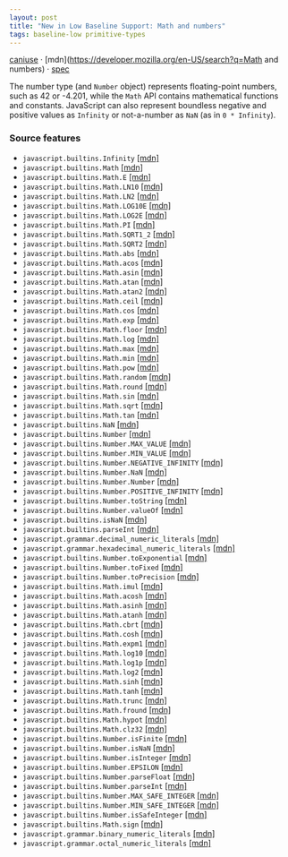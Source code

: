 ```yaml
---
layout: post
title: "New in Low Baseline Support: Math and numbers"
tags: baseline-low primitive-types
---
```


[caniuse](https://caniuse.com/?search=number) · [mdn](https://developer.mozilla.org/en-US/search?q=Math and numbers) · [spec](https://tc39.es/ecma262/multipage/numbers-and-dates.html#sec-number-objects)

The number type (and `Number` object) represents floating-point numbers, such as 42 or -4.201, while the `Math` API contains mathematical functions and constants. JavaScript can also represent boundless negative and positive values as `Infinity` or not-a-number as `NaN` (as in `0 * Infinity`).

### Source features

- ``javascript.builtins.Infinity`` [[mdn]](https://developer.mozilla.org/en-US/search?q=javascript.builtins.Infinity)
- ``javascript.builtins.Math`` [[mdn]](https://developer.mozilla.org/en-US/search?q=javascript.builtins.Math)
- ``javascript.builtins.Math.E`` [[mdn]](https://developer.mozilla.org/en-US/search?q=javascript.builtins.Math.E)
- ``javascript.builtins.Math.LN10`` [[mdn]](https://developer.mozilla.org/en-US/search?q=javascript.builtins.Math.LN10)
- ``javascript.builtins.Math.LN2`` [[mdn]](https://developer.mozilla.org/en-US/search?q=javascript.builtins.Math.LN2)
- ``javascript.builtins.Math.LOG10E`` [[mdn]](https://developer.mozilla.org/en-US/search?q=javascript.builtins.Math.LOG10E)
- ``javascript.builtins.Math.LOG2E`` [[mdn]](https://developer.mozilla.org/en-US/search?q=javascript.builtins.Math.LOG2E)
- ``javascript.builtins.Math.PI`` [[mdn]](https://developer.mozilla.org/en-US/search?q=javascript.builtins.Math.PI)
- ``javascript.builtins.Math.SQRT1_2`` [[mdn]](https://developer.mozilla.org/en-US/search?q=javascript.builtins.Math.SQRT1_2)
- ``javascript.builtins.Math.SQRT2`` [[mdn]](https://developer.mozilla.org/en-US/search?q=javascript.builtins.Math.SQRT2)
- ``javascript.builtins.Math.abs`` [[mdn]](https://developer.mozilla.org/en-US/search?q=javascript.builtins.Math.abs)
- ``javascript.builtins.Math.acos`` [[mdn]](https://developer.mozilla.org/en-US/search?q=javascript.builtins.Math.acos)
- ``javascript.builtins.Math.asin`` [[mdn]](https://developer.mozilla.org/en-US/search?q=javascript.builtins.Math.asin)
- ``javascript.builtins.Math.atan`` [[mdn]](https://developer.mozilla.org/en-US/search?q=javascript.builtins.Math.atan)
- ``javascript.builtins.Math.atan2`` [[mdn]](https://developer.mozilla.org/en-US/search?q=javascript.builtins.Math.atan2)
- ``javascript.builtins.Math.ceil`` [[mdn]](https://developer.mozilla.org/en-US/search?q=javascript.builtins.Math.ceil)
- ``javascript.builtins.Math.cos`` [[mdn]](https://developer.mozilla.org/en-US/search?q=javascript.builtins.Math.cos)
- ``javascript.builtins.Math.exp`` [[mdn]](https://developer.mozilla.org/en-US/search?q=javascript.builtins.Math.exp)
- ``javascript.builtins.Math.floor`` [[mdn]](https://developer.mozilla.org/en-US/search?q=javascript.builtins.Math.floor)
- ``javascript.builtins.Math.log`` [[mdn]](https://developer.mozilla.org/en-US/search?q=javascript.builtins.Math.log)
- ``javascript.builtins.Math.max`` [[mdn]](https://developer.mozilla.org/en-US/search?q=javascript.builtins.Math.max)
- ``javascript.builtins.Math.min`` [[mdn]](https://developer.mozilla.org/en-US/search?q=javascript.builtins.Math.min)
- ``javascript.builtins.Math.pow`` [[mdn]](https://developer.mozilla.org/en-US/search?q=javascript.builtins.Math.pow)
- ``javascript.builtins.Math.random`` [[mdn]](https://developer.mozilla.org/en-US/search?q=javascript.builtins.Math.random)
- ``javascript.builtins.Math.round`` [[mdn]](https://developer.mozilla.org/en-US/search?q=javascript.builtins.Math.round)
- ``javascript.builtins.Math.sin`` [[mdn]](https://developer.mozilla.org/en-US/search?q=javascript.builtins.Math.sin)
- ``javascript.builtins.Math.sqrt`` [[mdn]](https://developer.mozilla.org/en-US/search?q=javascript.builtins.Math.sqrt)
- ``javascript.builtins.Math.tan`` [[mdn]](https://developer.mozilla.org/en-US/search?q=javascript.builtins.Math.tan)
- ``javascript.builtins.NaN`` [[mdn]](https://developer.mozilla.org/en-US/search?q=javascript.builtins.NaN)
- ``javascript.builtins.Number`` [[mdn]](https://developer.mozilla.org/en-US/search?q=javascript.builtins.Number)
- ``javascript.builtins.Number.MAX_VALUE`` [[mdn]](https://developer.mozilla.org/en-US/search?q=javascript.builtins.Number.MAX_VALUE)
- ``javascript.builtins.Number.MIN_VALUE`` [[mdn]](https://developer.mozilla.org/en-US/search?q=javascript.builtins.Number.MIN_VALUE)
- ``javascript.builtins.Number.NEGATIVE_INFINITY`` [[mdn]](https://developer.mozilla.org/en-US/search?q=javascript.builtins.Number.NEGATIVE_INFINITY)
- ``javascript.builtins.Number.NaN`` [[mdn]](https://developer.mozilla.org/en-US/search?q=javascript.builtins.Number.NaN)
- ``javascript.builtins.Number.Number`` [[mdn]](https://developer.mozilla.org/en-US/search?q=javascript.builtins.Number.Number)
- ``javascript.builtins.Number.POSITIVE_INFINITY`` [[mdn]](https://developer.mozilla.org/en-US/search?q=javascript.builtins.Number.POSITIVE_INFINITY)
- ``javascript.builtins.Number.toString`` [[mdn]](https://developer.mozilla.org/en-US/search?q=javascript.builtins.Number.toString)
- ``javascript.builtins.Number.valueOf`` [[mdn]](https://developer.mozilla.org/en-US/search?q=javascript.builtins.Number.valueOf)
- ``javascript.builtins.isNaN`` [[mdn]](https://developer.mozilla.org/en-US/search?q=javascript.builtins.isNaN)
- ``javascript.builtins.parseInt`` [[mdn]](https://developer.mozilla.org/en-US/search?q=javascript.builtins.parseInt)
- ``javascript.grammar.decimal_numeric_literals`` [[mdn]](https://developer.mozilla.org/en-US/search?q=javascript.grammar.decimal_numeric_literals)
- ``javascript.grammar.hexadecimal_numeric_literals`` [[mdn]](https://developer.mozilla.org/en-US/search?q=javascript.grammar.hexadecimal_numeric_literals)
- ``javascript.builtins.Number.toExponential`` [[mdn]](https://developer.mozilla.org/en-US/search?q=javascript.builtins.Number.toExponential)
- ``javascript.builtins.Number.toFixed`` [[mdn]](https://developer.mozilla.org/en-US/search?q=javascript.builtins.Number.toFixed)
- ``javascript.builtins.Number.toPrecision`` [[mdn]](https://developer.mozilla.org/en-US/search?q=javascript.builtins.Number.toPrecision)
- ``javascript.builtins.Math.imul`` [[mdn]](https://developer.mozilla.org/en-US/search?q=javascript.builtins.Math.imul)
- ``javascript.builtins.Math.acosh`` [[mdn]](https://developer.mozilla.org/en-US/search?q=javascript.builtins.Math.acosh)
- ``javascript.builtins.Math.asinh`` [[mdn]](https://developer.mozilla.org/en-US/search?q=javascript.builtins.Math.asinh)
- ``javascript.builtins.Math.atanh`` [[mdn]](https://developer.mozilla.org/en-US/search?q=javascript.builtins.Math.atanh)
- ``javascript.builtins.Math.cbrt`` [[mdn]](https://developer.mozilla.org/en-US/search?q=javascript.builtins.Math.cbrt)
- ``javascript.builtins.Math.cosh`` [[mdn]](https://developer.mozilla.org/en-US/search?q=javascript.builtins.Math.cosh)
- ``javascript.builtins.Math.expm1`` [[mdn]](https://developer.mozilla.org/en-US/search?q=javascript.builtins.Math.expm1)
- ``javascript.builtins.Math.log10`` [[mdn]](https://developer.mozilla.org/en-US/search?q=javascript.builtins.Math.log10)
- ``javascript.builtins.Math.log1p`` [[mdn]](https://developer.mozilla.org/en-US/search?q=javascript.builtins.Math.log1p)
- ``javascript.builtins.Math.log2`` [[mdn]](https://developer.mozilla.org/en-US/search?q=javascript.builtins.Math.log2)
- ``javascript.builtins.Math.sinh`` [[mdn]](https://developer.mozilla.org/en-US/search?q=javascript.builtins.Math.sinh)
- ``javascript.builtins.Math.tanh`` [[mdn]](https://developer.mozilla.org/en-US/search?q=javascript.builtins.Math.tanh)
- ``javascript.builtins.Math.trunc`` [[mdn]](https://developer.mozilla.org/en-US/search?q=javascript.builtins.Math.trunc)
- ``javascript.builtins.Math.fround`` [[mdn]](https://developer.mozilla.org/en-US/search?q=javascript.builtins.Math.fround)
- ``javascript.builtins.Math.hypot`` [[mdn]](https://developer.mozilla.org/en-US/search?q=javascript.builtins.Math.hypot)
- ``javascript.builtins.Math.clz32`` [[mdn]](https://developer.mozilla.org/en-US/search?q=javascript.builtins.Math.clz32)
- ``javascript.builtins.Number.isFinite`` [[mdn]](https://developer.mozilla.org/en-US/search?q=javascript.builtins.Number.isFinite)
- ``javascript.builtins.Number.isNaN`` [[mdn]](https://developer.mozilla.org/en-US/search?q=javascript.builtins.Number.isNaN)
- ``javascript.builtins.Number.isInteger`` [[mdn]](https://developer.mozilla.org/en-US/search?q=javascript.builtins.Number.isInteger)
- ``javascript.builtins.Number.EPSILON`` [[mdn]](https://developer.mozilla.org/en-US/search?q=javascript.builtins.Number.EPSILON)
- ``javascript.builtins.Number.parseFloat`` [[mdn]](https://developer.mozilla.org/en-US/search?q=javascript.builtins.Number.parseFloat)
- ``javascript.builtins.Number.parseInt`` [[mdn]](https://developer.mozilla.org/en-US/search?q=javascript.builtins.Number.parseInt)
- ``javascript.builtins.Number.MAX_SAFE_INTEGER`` [[mdn]](https://developer.mozilla.org/en-US/search?q=javascript.builtins.Number.MAX_SAFE_INTEGER)
- ``javascript.builtins.Number.MIN_SAFE_INTEGER`` [[mdn]](https://developer.mozilla.org/en-US/search?q=javascript.builtins.Number.MIN_SAFE_INTEGER)
- ``javascript.builtins.Number.isSafeInteger`` [[mdn]](https://developer.mozilla.org/en-US/search?q=javascript.builtins.Number.isSafeInteger)
- ``javascript.builtins.Math.sign`` [[mdn]](https://developer.mozilla.org/en-US/search?q=javascript.builtins.Math.sign)
- ``javascript.grammar.binary_numeric_literals`` [[mdn]](https://developer.mozilla.org/en-US/search?q=javascript.grammar.binary_numeric_literals)
- ``javascript.grammar.octal_numeric_literals`` [[mdn]](https://developer.mozilla.org/en-US/search?q=javascript.grammar.octal_numeric_literals)
